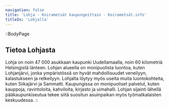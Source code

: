 ```yaml
---
navigation: false
title: 'Lohja - Koirametsät kaupungeittain - Koirametsät.info'
titleIn: 'Lohjalla'
---
```


::BodyPage
## Tietoa Lohjasta
Lohja on noin 47 000 asukkaan kaupunki Uudellamaalla, noin 60 kilometriä Helsingistä länteen. Lohjan alueella on monipuolista luontoa, kuten Lohjanjärvi, jonka ympäristössä on hyvät mahdollisuudet veneilyyn, kalastukseen ja retkeilyyn. Lohjalta löytyy myös useita muita luontokohteita, kuten Siikajärvi ja Sammatti. Kaupungissa on monipuoliset palvelut, kuten kauppoja, ravintoloita, kahviloita, kirjasto ja uimahalli. Lohjan sijainti lähellä pääkaupunkiseutua tekee siitä suositun asuinpaikan myös työmatkalaisten keskuudessa.
::